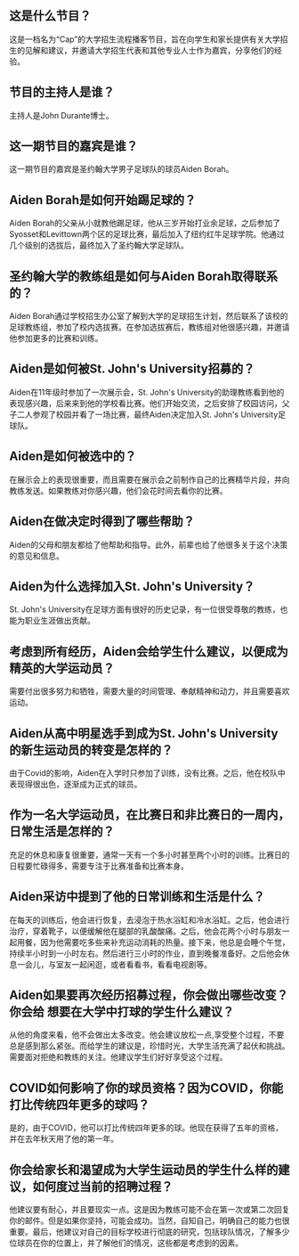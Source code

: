 
## 这是什么节目？

这是一档名为“Cap”的大学招生流程播客节目，旨在向学生和家长提供有关大学招生的见解和建议，并邀请大学招生代表和其他专业人士作为嘉宾，分享他们的经验。

## 节目的主持人是谁？

主持人是John Durante博士。

## 这一期节目的嘉宾是谁？

这一期节目的嘉宾是圣约翰大学男子足球队的球员Aiden Borah。

## Aiden Borah是如何开始踢足球的？

Aiden Borah的父亲从小就教他踢足球，他从三岁开始打业余足球，之后参加了Syosset和Levittown两个区的足球比赛，最后加入了纽约红牛足球学院。他通过几个级别的选拔后，最终加入了圣约翰大学足球队。

## 圣约翰大学的教练组是如何与Aiden Borah取得联系的？

Aiden Borah通过学校招生办公室了解到大学的足球招生计划，然后联系了该校的足球教练组，参加了校内选拔赛。在参加选拔赛后，教练组对他很感兴趣，并邀请他参加更多的比赛和训练。


## Aiden是如何被St. John's University招募的？ 

Aiden在11年级时参加了一次展示会，St. John's University的助理教练看到他的表现感兴趣，后来来到他的学校看比赛。他们开始交流，之后安排了校园访问，父子二人参观了校园并看了一场比赛，最终Aiden决定加入St. John's University足球队。 


## Aiden是如何被选中的？ 

在展示会上的表现很重要，而且需要在展示会之前制作自己的比赛精华片段，并向教练发送。如果教练对你感兴趣，他们会花时间去看你的比赛。 


## Aiden在做决定时得到了哪些帮助？ 

Aiden的父母和朋友都给了他帮助和指导。此外，前辈也给了他很多关于这个决策的意见和信息。 


## Aiden为什么选择加入St. John's University？ 

St. John's University在足球方面有很好的历史记录，有一位很受尊敬的教练，也能为职业生涯做出贡献。 


## 考虑到所有经历，Aiden会给学生什么建议，以便成为精英的大学运动员？ 

需要付出很多努力和牺牲，需要大量的时间管理、奉献精神和动力，并且需要喜欢运动。 


## Aiden从高中明星选手到成为St. John's University的新生运动员的转变是怎样的？ 

由于Covid的影响，Aiden在入学时只参加了训练，没有比赛。之后，他在校队中表现得很出色，逐渐成为正式的球员。 


## 作为一名大学运动员，在比赛日和非比赛日的一周内，日常生活是怎样的？ 

充足的休息和康复很重要，通常一天有一个多小时甚至两个小时的训练。比赛日的日程要忙碌得多，需要专注于比赛准备和比赛本身。


## Aiden采访中提到了他的日常训练和生活是什么？

在每天的训练后，他会进行恢复，去浸泡于热水浴缸和冷水浴缸。之后，他会进行治疗，穿着靴子，以便缓解他在腿部的乳酸酸痛。之后，他会花两个小时与朋友一起用餐，因为他需要吃多些来补充运动消耗的热量。接下来，他总是会睡个午觉，持续半小时到一小时左右。然后进行三小时的作业，直到晚餐准备好。之后他会休息一会儿，与室友一起闲逛，或者看看书，看看电视剧等。

## Aiden如果要再次经历招募过程，你会做出哪些改变？你会给 想要在大学中打球的学生什么建议？

从他的角度来看，他不会做出太多改变。他会建议放松一点,享受整个过程，不要总是感到那么紧张。而给学生的建议是，珍惜时光，大学生活充满了起伏和挑战。需要面对拒绝和教练的关注。他建议学生们好好享受这个过程。

## COVID如何影响了你的球员资格？因为COVID，你能打比传统四年更多的球吗？

是的，由于COVID，他可以打比传统四年更多的球。他现在获得了五年的资格，并在去年秋天用了他的第一年。

## 你会给家长和渴望成为大学生运动员的学生什么样的建议，如何度过当前的招聘过程？

他建议要有耐心，并且要现实一点。这是因为教练可能不会在第一次或第二次回复你的邮件。但是如果你坚持，可能会成功。当然，自知自己，明确自己的能力也很重要。最后，他建议对自己的目标学校进行彻底的研究，包括球队情况，了解多少位球员在你的位置上，并了解他们的情况，这些都是考虑到的因素。

